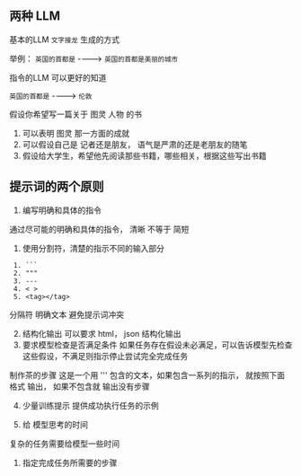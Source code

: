 
## 两种 LLM

基本的LLM  `文字接龙` 生成的方式

举例：
`英国的首都是`  ----> `英国的首都是美丽的城市`

指令的LLM 可以更好的知道

`英国的首都是` ----> `伦敦`


假设你希望写一篇关于 图灵 人物 的书

1.  可以表明 图灵 那一方面的成就
2.  可以假设自己是 记者还是朋友， 语气是严肃的还是老朋友的随笔
3.  假设给大学生，希望他先阅读那些书籍，哪些相关，根据这些写出书籍


## 提示词的两个原则

1. 编写明确和具体的指令


通过尽可能的明确和具体的指令， 清晰 不等于 简短
1. 使用分割符，清楚的指示不同的输入部分
```
 1. ```
 2. """
 3. ---
 4. < >
 5. <tag></tag>
```
分隔符 明确文本
避免提示词冲突

2. 结构化输出
可以要求 html， json 结构化输出
3. 要求模型检查是否满足条件
如果任务存在假设未必满足，可以告诉模型先检查这些假设，不满足则指示停止尝试完全完成任务

制作茶的步骤
这是一个用 \'\'\' 包含的文本，如果包含一系列的指示， 就按照下面格式 输出， 如果不包含就 输出没有步骤

4. 少量训练提示
提供成功执行任务的示例


2. 给 模型思考的时间

复杂的任务需要给模型一些时间

1. 指定完成任务所需要的步骤
